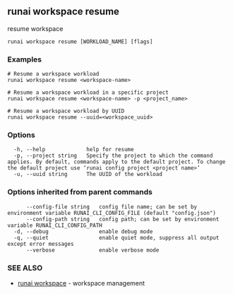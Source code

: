 ## runai workspace resume

resume workspace

```
runai workspace resume [WORKLOAD_NAME] [flags]
```

### Examples

```
# Resume a workspace workload
runai workspace resume <workspace-name>

# Resume a workspace workload in a specific project
runai workspace resume <workspace-name> -p <project_name>

# Resume a workspace workload by UUID
runai workspace resume --uuid=<workspace_uuid>
```

### Options

```
  -h, --help             help for resume
  -p, --project string   Specify the project to which the command applies. By default, commands apply to the default project. To change the default project use ‘runai config project <project name>’
  -u, --uuid string      The UUID of the workload
```

### Options inherited from parent commands

```
      --config-file string   config file name; can be set by environment variable RUNAI_CLI_CONFIG_FILE (default "config.json")
      --config-path string   config path; can be set by environment variable RUNAI_CLI_CONFIG_PATH
  -d, --debug                enable debug mode
  -q, --quiet                enable quiet mode, suppress all output except error messages
      --verbose              enable verbose mode
```

### SEE ALSO

* [runai workspace](runai_workspace.md)	 - workspace management

